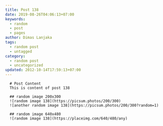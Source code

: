 ```yaml
---
title: Post 138
date: 2019-08-26T04:06:13+07:00
keywords:
  - random
  - post
  - pages
author: Dimas Lanjaka
tags:
  - random post
  - untagged
category:
  - random post
  - uncategorized
updated: 2012-10-14T17:59:13+07:00
---
```


      # Post Content
      This is content of post 138

      ## random image 200x300
      ![random image 138](https://picsum.photos/200/300)
      ![another random image 138](https://picsum.photos/200/300?random=1)

      ## random image 640x480
      ![random image 138](https://placeimg.com/640/480/any)
      
